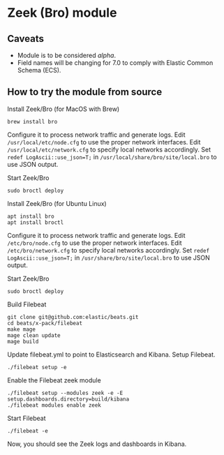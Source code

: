 # Zeek (Bro) module

## Caveats

* Module is to be considered _alpha_.
* Field names will be changing for 7.0 to comply with Elastic Common Schema (ECS).

## How to try the module from source

Install Zeek/Bro (for MacOS with Brew)

```
brew install bro
```

Configure it to process network traffic and generate logs. 
Edit `/usr/local/etc/node.cfg` to use the proper network interfaces. 
Edit `/usr/local/etc/network.cfg` to specify local networks accordingly.
Set `redef LogAscii::use_json=T;` in `/usr/local/share/bro/site/local.bro` to use JSON output. 

Start Zeek/Bro
```
sudo broctl deploy
```

Install Zeek/Bro (for Ubuntu Linux)

```
apt install bro
apt install broctl
```

Configure it to process network traffic and generate logs. 
Edit `/etc/bro/node.cfg` to use the proper network interfaces. 
Edit `/etc/bro/network.cfg` to specify local networks accordingly.
Set `redef LogAscii::use_json=T;` in `/usr/share/bro/site/local.bro` to use JSON output. 

Start Zeek/Bro

```
sudo broctl deploy
```


Build Filebeat

```
git clone git@github.com:elastic/beats.git
cd beats/x-pack/filebeat
make mage
mage clean update
mage build
```

Update filebeat.yml to point to Elasticsearch and Kibana. Setup Filebeat.

```
./filebeat setup -e
```

Enable the Filebeat zeek module

```
./filebeat setup --modules zeek -e -E setup.dashboards.directory=build/kibana
./filebeat modules enable zeek
```

Start Filebeat

```
./filebeat -e
```

Now, you should see the Zeek logs and dashboards in Kibana.
